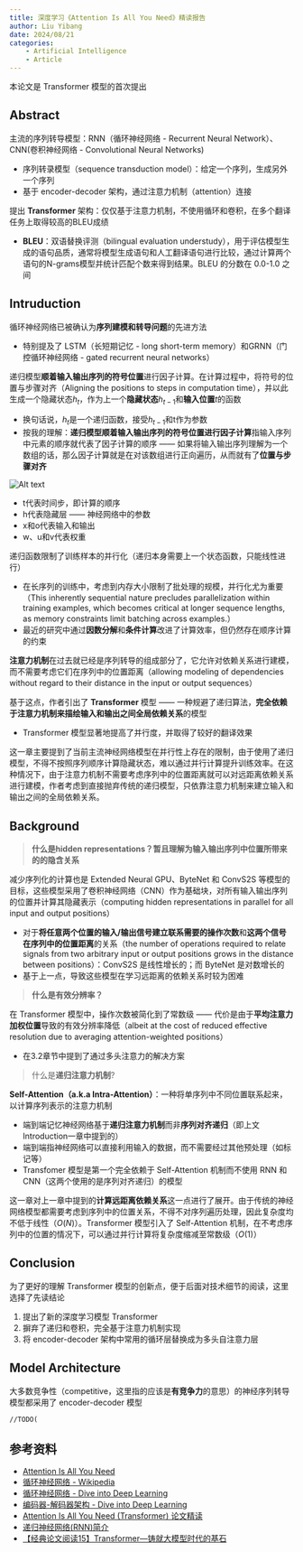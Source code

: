 ```yaml
---
title: 深度学习《Attention Is All You Need》精读报告
author: Liu Yibang
date: 2024/08/21
categories: 
    - Artificial Intelligence
    - Article
---
```


本论文是 Transformer 模型的首次提出

## Abstract

主流的序列转导模型：RNN（循环神经网络 - Recurrent Neural Network）、CNN(卷积神经网络 - Convolutional Neural Networks)
- 序列转录模型（sequence transduction model）：给定一个序列，生成另外一个序列
- 基于 encoder-decoder 架构，通过注意力机制（attention）连接

提出 **Transformer** 架构：仅仅基于注意力机制，不使用循环和卷积，在多个翻译任务上取得较高的BLEU成绩
- **BLEU**：双语替换评测（bilingual evaluation understudy），用于评估模型生成的语句品质，通常将模型生成语句和人工翻译语句进行比较，通过计算两个语句的N-grams模型并统计匹配个数来得到结果。BLEU 的分数在 0.0-1.0 之间

## Intruduction

循环神经网络已被确认为**序列建模和转导问题**的先进方法
- 特别提及了 LSTM（长短期记忆 - long short-term memory）和GRNN（门控循环神经网络 - gated recurrent neural networks）

递归模型**顺着输入输出序列的符号位置**进行因子计算。在计算过程中，将符号的位置与步骤对齐（Aligning the positions to steps in computation time），并以此生成一个隐藏状态$h_t$，作为上一个**隐藏状态**$h_{t-1}$和**输入位置**$t$的函数
- 换句话说，$h_t$是一个递归函数，接受$h_{t-1}$和t作为参数
- 按我的理解：**递归模型顺着输入输出序列的符号位置进行因子计算**指输入序列中元素的顺序就代表了因子计算的顺序 —— 如果将输入输出序列理解为一个数组的话，那么因子计算就是在对该数组进行正向遍历，从而就有了**位置与步骤对齐**

![Alt text](image.png)
- t代表时间步，即计算的顺序
- h代表隐藏层 —— 神经网络中的参数
- x和o代表输入和输出
- w、u和v代表权重

递归函数限制了训练样本的并行化（递归本身需要上一个状态函数，只能线性进行）
- 在长序列的训练中，考虑到内存大小限制了批处理的规模，并行化尤为重要（This inherently
sequential nature precludes parallelization within training examples, which becomes critical at longer
sequence lengths, as memory constraints limit batching across examples.）
- 最近的研究中通过**因数分解**和**条件计算**改进了计算效率，但仍然存在顺序计算的约束

**注意力机制**在过去就已经是序列转导的组成部分了，它允许对依赖关系进行建模，而不需要考虑它们在序列中的位置距离（allowing modeling of dependencies without regard to their distance in
the input or output sequences）

基于这点，作者引出了 **Transformer** 模型 —— 一种规避了递归算法，**完全依赖于注意力机制来描绘输入和输出之间全局依赖关系**的模型
- Transformer 模型显著地提高了并行度，并取得了较好的翻译效果

这一章主要提到了当前主流神经网络模型在并行性上存在的限制，由于使用了递归模型，不得不按照序列顺序计算隐藏状态，难以通过并行计算提升训练效率。在这种情况下，由于注意力机制不需要考虑序列中的位置距离就可以对远距离依赖关系进行建模，作者考虑到直接抛弃传统的递归模型，只依靠注意力机制来建立输入和输出之间的全局依赖关系。

## Background

> **什么是hidden representations？暂且理解为输入输出序列中位置所带来的的隐含关系**

减少序列化的计算也是 Extended Neural GPU、ByteNet 和 ConvS2S 等模型的目标，这些模型采用了卷积神经网络（CNN）作为基础块，对所有输入输出序列的位置并计算其隐藏表示（computing hidden representations in parallel for all input and output positions）
- 对于**将任意两个位置的输入/输出信号建立联系需要的操作次数**和**这两个信号在序列中的位置距离**的关系（the number of operations required to relate signals from two arbitrary input or output positions grows in the distance between positions）：ConvS2S 是线性增长的；而 ByteNet 是对数增长的
- 基于上一点，导致这些模型在学习远距离的依赖关系时较为困难

> **什么是有效分辨率？**

在 Transformer 模型中，操作次数被简化到了常数级 —— 代价是由于**平均注意力加权位置**导致的有效分辨率降低（albeit at the cost of reduced effective resolution due
to averaging attention-weighted positions）
- 在3.2章节中提到了通过多头注意力的解决方案

> 什么是**递归注意力机制**?

**Self-Attention（a.k.a Intra-Attention）**：一种将单序列中不同位置联系起来，以计算序列表示的注意力机制
- 端到端记忆神经网络基于**递归注意力机制**而非**序列对齐递归**（即上文Introduction一章中提到的）
- 端到端指神经网络可以直接利用输入的数据，而不需要经过其他预处理（如标记等）
- Transfomer 模型是第一个完全依赖于 Self-Attention 机制而不使用 RNN 和 CNN（这两个使用的是序列对齐递归）的模型

这一章对上一章中提到的**计算远距离依赖关系**这一点进行了展开。由于传统的神经网络模型都需要考虑到序列中的位置关系，不得不对序列遍历处理，因此复杂度均不低于线性（$O(N)$）。Transformer 模型引入了 Self-Attention 机制，在不考虑序列中的位置的情况下，可以通过并行计算将复杂度缩减至常数级（$O(1)$）

## Conclusion

为了更好的理解 Transformer 模型的创新点，便于后面对技术细节的阅读，这里选择了先读结论

1. 提出了新的深度学习模型 Transformer
2. 摒弃了递归和卷积，完全基于注意力机制实现
2. 将 encoder-decoder 架构中常用的循环层替换成为多头自注意力层

## Model Architecture

大多数竞争性（competitive，这里指的应该是**有竞争力**的意思）的神经序列转导模型都采用了 encoder-decoder 模型

`//TODO(`

## 参考资料
- [Attention Is All You Need](https://arxiv.org/pdf/1706.03762)
- [循环神经网络 - Wikipedia](https://zh.wikipedia.org/zh-cn/%E5%BE%AA%E7%8E%AF%E7%A5%9E%E7%BB%8F%E7%BD%91%E7%BB%9C)
- [循环神经网络 - Dive into Deep Learning](https://zh.d2l.ai/chapter_recurrent-neural-networks/index.html)
- [编码器-解码器架构 - Dive into Deep Learning](https://zh.d2l.ai/chapter_recurrent-modern/encoder-decoder.html)
- [Attention Is All You Need (Transformer) 论文精读
](https://zhouyifan.net/2022/11/12/20220925-Transformer/)
- [递归神经网络(RNN)简介](https://blog.csdn.net/aws3217150/article/details/50768453)
- [【经典论文阅读15】Transformer—铸就大模型时代的基石
](https://blog.csdn.net/liu16659/article/details/108141534)
